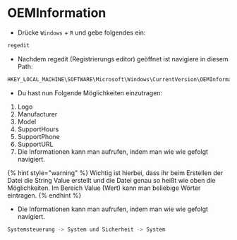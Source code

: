 # OEMInformation

* Drücke `Windows` + `R` und gebe folgendes ein:

```bash
regedit
```

* Nachdem regedit (Registrierungs editor) geöffnet ist navigiere in diesem Path:

```bash
HKEY_LOCAL_MACHINE\SOFTWARE\Microsoft\Windows\CurrentVersion\OEMInformation
```

* Du hast nun Folgende Möglichkeiten einzutragen:

1. Logo
2. Manufacturer
3. Model
4. SupportHours
5. SupportPhone
6. SupportURL
7. Die Informationen kann man aufrufen, indem man wie wie gefolgt navigiert.

{% hint style="warning" %}
Wichtig ist hierbei, dass ihr beim Erstellen der Datei die String Value erstellt und die Datei genau so heißt wie oben die Möglichkeiten. Im Bereich Value (Wert) kann man beliebige Wörter eintragen.
{% endhint %}

* Die Informationen kann man aufrufen, indem man wie wie gefolgt navigiert.

```bash
Systemsteuerung -> System und Sicherheit -> System
```

